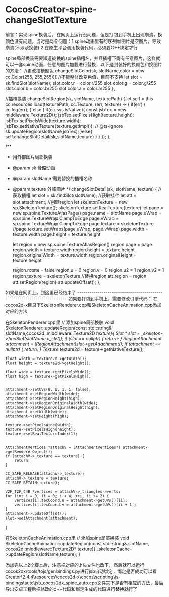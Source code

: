 # CocosCreator-spine-changeSlotTexture
前言：实现spine换装后，在网页上运行没问题，但是打包到手机上出现崩溃，换颜色没有问题。当时是两个问题：1.spine动画里有的序列帧图片是空图片，导致崩溃(不涉及换装) 2.在原生平台调用换装代码，必须要C++绑定才行

spine局部换装需要知道被换的spine插槽名，并且插槽下得有任意图片，这样就可以一套spine动画，任意的图片加载进行替换，以下是封装好的换颜色和换图片的方法：
//更改插槽颜色
changeSlotColor(sk, slotName,color = new cc.Color(255, 255,255)){
    //不能整体改变色值，目前不支持
    let slot = sk.findSlot(slotName);
    slot.color.r = color.r/255
    slot.color.g = color.g/255
    slot.color.b = color.b/255
    slot.color.a = color.a/255
},

//插槽换装
changeSlotRegion(sk, slotName, texturePath)
{
    let self = this
    cc.resources.load(texturePath, cc.Texture, (err, texture) => {
        if(err) {
            cc.log(err);
        } else {
            if(cc.sys.isNative){
                const jsbTex = new middleware.Texture2D();
                jsbTex.setPixelsHigh(texture.height);
                jsbTex.setPixelsWide(texture.width);
                jsbTex.setNativeTexture(texture.getImpl());
                // @ts-ignore
                sk.updateRegion(slotName,jsbTex);
            }else{
                self.changeSlotDetail(sk,slotName,texture)
            }
        }
    });
},

/**
 * 用外部图片局部换装
 * @param sk   骨骼动画
 * @param slotName  需要替换的插槽名称
 * @param texture   外部图片
 */
changeSlotDetail(sk, slotName, texture) {
    //获取插槽
    let slot = sk.findSlot(slotName);
    //获取挂件
    let att = slot.attachment;
    //创建region
    let skeletonTexture = new sp.SkeletonTexture();
    skeletonTexture.setRealTexture(texture)
    let page = new sp.spine.TextureAtlasPage()
    page.name = slotName
    page.uWrap = sp.spine.TextureWrap.ClampToEdge
    page.vWrap = sp.spine.TextureWrap.ClampToEdge
    page.texture = skeletonTexture
    //page.texture.setWraps(page.uWrap, page.vWrap)
    page.width = texture.width
    page.height = texture.height

    let region = new sp.spine.TextureAtlasRegion()
    region.page = page
    region.width = texture.width
    region.height = texture.height
    region.originalWidth = texture.width
    region.originalHeight = texture.height

    region.rotate = false
    region.u = 0
    region.v = 0
    region.u2 = 1
    region.v2 = 1
    region.texture = skeletonTexture
    //替换region
    att.region = region
    att.setRegion(region)
    att.updateOffset();
},

如果是在网页上，到这里已经结束了
-------------------------------------------------------------------------如果要打包到手机上，需要修改引擎代码：
在cocos2d-x目录下SkeletonRenderer.cpp和SkeletonCacheAnimation.cpp添加对应的方法

在SkeletonRenderer.cpp里
// 添加spine局部换肤
void SkeletonRenderer::updateRegion(const std::string& slotName,cocos2d::middleware::Texture2D *texture){
    Slot * slot = _skeleton->findSlot(slotName.c_str());
    if (slot == nullptr) {
        return;
    }
    RegionAttachment *attachment = (RegionAttachment*)slot->getAttachment();
    if (attachment == nullptr) {
         return;
    }
    Texture* texture2d = texture->getNativeTexture();
    
    float width = texture2d->getWidth();
    float height = texture2d->getHeight();
    
    float wide = texture->getPixelsWide();
    float high = texture->getPixelsHigh();
    
    
    attachment->setUVs(0, 0, 1, 1, false);
    attachment->setRegionWidth(wide);
    attachment->setRegionHeight(high);
    attachment->setRegionOriginalWidth(wide);
    attachment->setRegionOriginalHeight(high);
    attachment->setWidth(wide);
    attachment->setHeight(high);
    
    texture->setPixelsWide(width);
    texture->setPixelsHigh(height);
    texture->setRealTextureIndex(1);
    
    
    AttachmentVertices *attachV = (AttachmentVertices*) attachment->getRendererObject();
    if (attachV->_texture == texture) {
        return;
    }
    
    CC_SAFE_RELEASE(attachV->_texture);
    attachV->_texture = texture;
    CC_SAFE_RETAIN(texture);
    
    V2F_T2F_C4B *vertices = attachV->_triangles->verts;
    for (int i = 0, ii = 0; i < 4; ++i, ii += 2) {
        vertices[i].texCoord.u = attachment->getUVs()[ii];
        vertices[i].texCoord.v = attachment->getUVs()[ii + 1];
    }
    attachment->updateOffset();
    slot->setAttachment(attachment);
}

在SkeletonCacheAnimation.cpp里
// 添加spine局部换装
void SkeletonCacheAnimation::updateRegion(const std::string& slotName, cocos2d::middleware::Texture2D* texture){
    _skeletonCache->updateRegion(slotName,texture);
}

添加完以上2个脚本后，注意把对应的.h头文件也改下，然后就可以运行cocos2dx/tools/tojs/genbindings.py进行jsb自动绑定，绑定是否成功可以看Creator\2.4.4\resources\cocos2d-x\cocos\scripting\js-bindings\auto\jsb_cocos2dx_spine_auto.cpp文件夹下是否有相应的方法，最后导出安卓工程后把修改的c++代码和绑定生成的代码进行替换就行了
